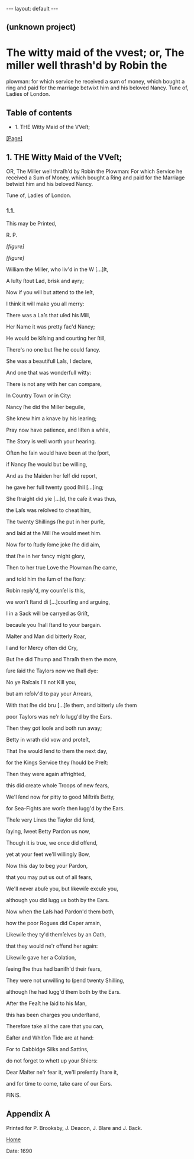 \--- layout: default \---

## (unknown project)

# The witty maid of the vvest; or, The miller well thrash'd by Robin the
plowman: for which service he received a sum of money, which bought a ring and
paid for the marriage betwixt him and his beloved Nancy. Tune of, Ladies of
London.

## Table of contents

  * 1\. THE Witty Maid of the VVeſt;

[[Page]](http://eebo.chadwyck.com/downloadtiff?vid=174692&page=1)

## 1\. THE Witty Maid of the VVeſt;

OR, The Miller well thraſh'd by Robin the Plowman: For which Service he
received a Sum of Money, which bought a Ring and paid for the Marriage
be­twixt him and his beloved Nancy.

Tune of, Ladies of London.

### 1.1.

This may be Printed,

R. P.

_[figure]_

_[figure]_

William the Miller, who liv'd in the W [...]ſt,

A luſty ſtout Lad, brisk and ayry;

Now if you will but attend to the Ieſt,

I think it will make you all merry:

There was a Laſs that uſed his Mill,

Her Name it was pretty fac'd Nancy;

He would be kiſsing and courting her ſtill,

There's no one but ſhe he could fancy.

She was a beautifull Laſs, I declare,

And one that was wonderfull witty:

There is not any with her can compare,

In Country Town or in City:

Nancy ſhe did the Miller beguile,

She knew him a knave by his learing;

Pray now have patience, and liſten a while,

The Story is well worth your hearing.

Often he fain would have been at the ſport,

if Nancy ſhe would but be willing,

And as the Maiden her ſelf did report,

he gave her full twenty good ſhil [...]ing;

She ſtraight did yie [...]d, the caſe it was thus,

the Laſs was reſolved to cheat him,

The twenty Shillings ſhe put in her purſe,

and ſaid at the Mill ſhe would meet him.

Now for to ſtudy ſome joke ſhe did aim,

that ſhe in her fancy might glory,

Then to her true Love the Plowman ſhe came,

and told him the ſum of the ſtory:

Robin reply'd, my counſel is this,

we won't ſtand di [...]courſing and arguing,

I in a Sack will be carryed as Griſt,

becauſe you ſhall ſtand to your bargain.

Maſter and Man did bitterly Roar,

I and for Mercy often did Cry,

But ſhe did Thump and Thraſh them the more,

ſure ſaid the Taylors now we ſhall dye:

No ye Raſcals I'll not Kill you,

but am reſolv'd to pay your Arrears,

With that ſhe did bru [...]ſe them, and bitterly uſe them

poor Taylors was ne'r ſo lugg'd by the Ears.

Then they got looſe and both run away;

Betty in wrath did vow and proteſt,

That ſhe would ſend to them the next day,

for the Kings Service they ſhould be Preſt:

Then they were again affrighted,

this did create whole Troops of new fears,

We'l ſend now for pitty to good Miſtriſs Betty,

for Sea-Fights are worſe then lugg'd by the Ears.

Theſe very Lines the Taylor did ſend,

ſaying, ſweet Betty Pardon us now,

Though it is true, we once did offend,

yet at your feet we'll willingly Bow,

Now this day to beg your Pardon,

that you may put us out of all fears,

We'll never abuſe you, but likewiſe excuſe you,

although you did lugg us both by the Ears.

Now when the Laſs had Pardon'd them both,

how the poor Rogues did Caper amain,

Likewiſe they ty'd themſelves by an Oath,

that they would ne'r offend her again:

Likewiſe gave her a Colation,

ſeeing ſhe thus had baniſh'd their fears,

They were not unwilling to ſpend twenty Shilling,

although ſhe had lugg'd them both by the Ears.

After the Feaſt he ſaid to his Man,

this has been charges you underſtand,

Therefore take all the care that you can,

Eaſter and Whitſon Tide are at hand:

For to Cabbidge Silks and Sattins,

do not forget to whett up your Shiers:

Dear Maſter ne'r fear it, we'll preſently ſhare it,

and for time to come, take care of our Ears.

FINIS.

## Appendix A

Printed for P. Brooksby, J. Deacon, J. Blare and J. Back.

[Home](/)

Date: 1690  

